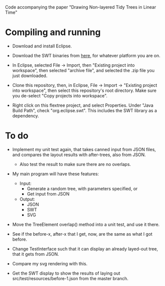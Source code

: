 Code accompanying the paper "Drawing Non-layered Tidy Trees in Linear Time"

# Compiling and running

* Download and install Eclipse.
* Download the SWT binaries from [here](https://www.eclipse.org/swt/), 
  for whatever platform you are on.
* In Eclipse, selected File -> Import, then "Existing project into workspace", then
  selected "archive file", and selected the .zip file you just downloaded.

* Clone this repository, then, in Eclipse, File -> Import -> "Existing project into
  workspace", then select this repository's root directory. Make sure you de-select
  "Copy projects into workspace".
* Right click on this flextree project, and select Properties. Under "Java Build 
  Path", check "org.eclipse.swt". This includes the SWT library as a dependency.



# To do

* Implement my unit test again, that takes canned input from JSON files, and compares
  the layout results with after-trees, also from JSON.
    * Also test the result to make sure there are no overlaps.

* My main program will have these features:
    * Input: 
        * Generate a random tree, with parameters specified, or
        * Get input from JSON
    * Output:
        * JSON
        * SWT
        * SVG


* Move the TreeElement overlap() method into a unit test, and use it there.

* See if the before-x, after-x that I get, now, are the same as what I got before.

* Change TestInterface such that it can display an already layed-out tree, that
  it gets from JSON.

* Compare my svg rendering with this.

* Get the SWT display to show the results of laying out src/test/resources/before-1.json
  from the master branch.


